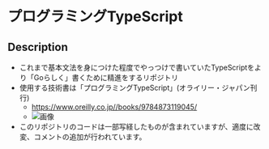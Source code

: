 # プログラミングTypeScript
## Description
- これまで基本文法を身につけた程度でやっつけで書いていたTypeScriptをより「Goらしく」書くために精進をするリポジトリ
- 使用する技術書は「プログラミングTypeScript」(オライリー・ジャパン刊行)
  - https://www.oreilly.co.jp//books/9784873119045/
  - ![画像](https://www.oreilly.co.jp/books/images/picture_large978-4-87311-904-5.jpeg)
- このリポジトリのコードは一部写経したものが含まれていますが、適度に改変、コメントの追加が行われています。